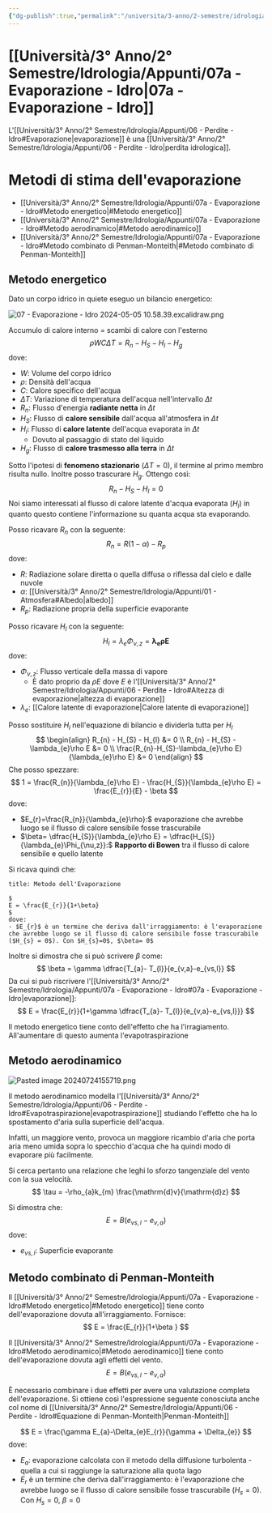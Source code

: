 ```yaml
---
{"dg-publish":true,"permalink":"/universita/3-anno/2-semestre/idrologia/appunti/07a-evaporazione-idro/","tags":["UNI"]}
---
```


# [[Università/3° Anno/2° Semestre/Idrologia/Appunti/07a - Evaporazione - Idro\|07a - Evaporazione - Idro]]

L'[[Università/3° Anno/2° Semestre/Idrologia/Appunti/06 - Perdite - Idro#Evaporazione\|evaporazione]] è una [[Università/3° Anno/2° Semestre/Idrologia/Appunti/06 - Perdite - Idro\|perdita idrologica]].

# Metodi di stima dell'evaporazione

- [[Università/3° Anno/2° Semestre/Idrologia/Appunti/07a - Evaporazione - Idro#Metodo energetico\|#Metodo energetico]]
- [[Università/3° Anno/2° Semestre/Idrologia/Appunti/07a - Evaporazione - Idro#Metodo aerodinamico\|#Metodo aerodinamico]]
- [[Università/3° Anno/2° Semestre/Idrologia/Appunti/07a - Evaporazione - Idro#Metodo combinato di Penman-Monteith\|#Metodo combinato di Penman-Monteith]]

## Metodo energetico

Dato un corpo idrico in quiete eseguo un bilancio energetico:

![07 - Evaporazione - Idro 2024-05-05 10.58.39.excalidraw.png](/img/user/Excalidraw/07%20-%20Evaporazione%20-%20Idro%202024-05-05%2010.58.39.excalidraw.png)


Accumulo di calore interno = scambi di calore con l'esterno
$$
\rho WC\Delta T = R_{n} - H_{S}-H_{l}-H_{g}
$$
dove:
- $W:$ Volume del corpo idrico
- $\rho:$ Densità dell'acqua
- $C:$ Calore specifico dell'acqua
- $\Delta T$: Variazione di temperatura dell'acqua nell'intervallo $\Delta t$
- $R_{n}:$ Flusso d'energia **radiante netta** in $\Delta t$
- $H_{S}:$ Flusso di **calore sensibile** dall'acqua all'atmosfera in $\Delta t$
- $H_{l}:$ Flusso di **calore latente** dell'acqua evaporata in $\Delta t$
	- Dovuto al passaggio di stato del liquido
- $H_{g}:$ Flusso di **calore trasmesso alla terra** in $\Delta t$

Sotto l'ipotesi di **fenomeno stazionario** ($\Delta T= 0$), il termine al primo membro risulta nullo. Inoltre posso trascurare $H_{g}$. Ottengo così:
$$
R_{n} - H_{S} - H_{l} = 0
$$
Noi siamo interessati al flusso di calore latente d'acqua evaporata ($H_{l}$) in quanto questo contiene l'informazione su quanta acqua sta evaporando.

Posso ricavare $R_{n}$ con la seguente:
$$
R_{n} = R(1-\alpha) - R_{p}
$$
dove:
- $R:$ Radiazione solare diretta o quella diffusa o riflessa dal cielo e dalle nuvole
- $\alpha:$ [[Università/3° Anno/2° Semestre/Idrologia/Appunti/01 - Atmosfera#Albedo\|albedo]]
- $R_{p}:$ Radiazione propria della superficie evaporante

Posso ricavare $H_{l}$ con la seguente:
$$
H_{l} = \lambda_{e} \Phi_{\nu,z} = \boldsymbol{\lambda_{e}\rho E}
$$
dove:
- $\Phi_{\nu,z}:$ Flusso verticale della massa di vapore
	- È dato proprio da $\rho E$ dove $E$ è l'[[Università/3° Anno/2° Semestre/Idrologia/Appunti/06 - Perdite - Idro#Altezza di evaporazione\|altezza di evaporazione]]
- $\lambda_{e}:$ [[Calore latente di evaporazione\|Calore latente di evaporazione]]

Posso sostituire $H_{l}$ nell'equazione di bilancio e dividerla tutta per $H_{l}$
$$
\begin{align}
R_{n} - H_{S} - H_{l} &= 0 \\
R_{n} - H_{S} - \lambda_{e}\rho E &= 0 \\
\frac{R_{n}-H_{S}-\lambda_{e}\rho E}{\lambda_{e}\rho E} &= 0
\end{align}
$$
Che posso spezzare:
$$
1 = \frac{R_{n}}{\lambda_{e}\rho E} - \frac{H_{S}}{\lambda_{e}\rho E} = \frac{E_{r}}{E} - \beta
$$
dove:
- $E_{r}=\frac{R_{n}}{\lambda_{e}\rho}:$ evaporazione che avrebbe luogo se il flusso di calore sensibile fosse trascurabile
- $\beta= \dfrac{H_{S}}{\lambda_{e}\rho E} = \dfrac{H_{S}}{\lambda_{e}\Phi_{\nu,z}}:$ **Rapporto di Bowen** tra il flusso di calore sensibile e quello latente

Si ricava quindi che:

```ad-Teo
title: Metodo dell'Evaporazione

$
E = \frac{E_{r}}{1+\beta}
$
dove:
- $E_{r}$ è un termine che deriva dall'irraggiamento: è l'evaporazione che avrebbe luogo se il flusso di calore sensibile fosse trascurabile ($H_{s} = 0$). Con $H_{s}=0$, $\beta= 0$
```

Inoltre si dimostra che si può scrivere $\beta$ come:
$$
\beta = \gamma \dfrac{T_{a}- T_{l}}{e_{v,a}-e_{vs,l}}
$$
Da cui si può riscrivere l'[[Università/3° Anno/2° Semestre/Idrologia/Appunti/07a - Evaporazione - Idro#07a - Evaporazione - Idro\|evaporazione]]:
$$
E = \frac{E_{r}}{1+\gamma \dfrac{T_{a}- T_{l}}{e_{v,a}-e_{vs,l}}}
$$

Il metodo energetico tiene conto dell'effetto che ha l'irragiamento. All'aumentare di questo aumenta l'evapotraspirazione

## Metodo aerodinamico

![Pasted image 20240724155719.png](/img/user/Pasted%20image%2020240724155719.png)

Il metodo aerodinamico modella l'[[Università/3° Anno/2° Semestre/Idrologia/Appunti/06 - Perdite - Idro#Evapotraspirazione\|evapotraspirazione]] studiando l'effetto che ha lo spostamento d'aria sulla superficie dell'acqua.

Infatti, un maggiore vento, provoca un maggiore ricambio d'aria che porta aria meno umida sopra lo specchio d'acqua che ha quindi modo di evaporare più facilmente.

Si cerca pertanto una relazione che leghi lo sforzo tangenziale del vento con la sua velocità.
$$
\tau = -\rho_{a}k_{m} \frac{\mathrm{d}v}{\mathrm{d}z} 
$$


Si dimostra che:
$$
E = B(e_{vs,l}-e_{v,a})
$$
dove:
- $e_{vs,l}:$ Superficie evaporante


## Metodo combinato di Penman-Monteith

Il [[Università/3° Anno/2° Semestre/Idrologia/Appunti/07a - Evaporazione - Idro#Metodo energetico\|#Metodo energetico]] tiene conto dell'evaporazione dovuta all'irraggiamento.
Fornisce:
$$
E = \frac{E_{r}}{1+\beta }
$$

Il [[Università/3° Anno/2° Semestre/Idrologia/Appunti/07a - Evaporazione - Idro#Metodo aerodinamico\|#Metodo aerodinamico]] tiene conto dell'evaporazione dovuta agli effetti del vento.
$$
E = B(e_{vs,l}-e_{v,a})
$$

È necessario combinare i due effetti per avere una valutazione completa dell'evaporazione. Si ottiene così l'espressione seguente conosciuta anche col nome di [[Università/3° Anno/2° Semestre/Idrologia/Appunti/06 - Perdite - Idro#Equazione di Penman-Monteith\|Penman-Monteith]]

$$
E = \frac{\gamma E_{a}-\Delta_{e}E_{r}}{\gamma + \Delta_{e}}
$$
dove:
- $E_{a}:$ evaporazione calcolata con il metodo della diffusione turbolenta - quella a cui si raggiunge la saturazione alla quota lago
- $E_{r}$ è un termine che deriva dall'irraggiamento: è l'evaporazione che avrebbe luogo se il flusso di calore sensibile fosse trascurabile ($H_{s} = 0$). Con $H_{s}=0$, $\beta= 0$
